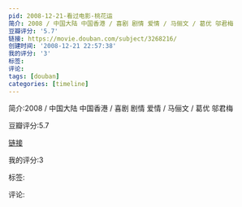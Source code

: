 ```yaml
---
pid: 2008-12-21-看过电影-桃花运
简介: 2008 / 中国大陆 中国香港 / 喜剧 剧情 爱情 / 马俪文 / 葛优 邬君梅
豆瓣评分: '5.7'
链接: https://movie.douban.com/subject/3268216/
创建时间: '2008-12-21 22:57:38'
我的评分: '3'
标签:
评论:
tags: [douban]
categories: [timeline]
---
```

简介:2008 / 中国大陆 中国香港 / 喜剧 剧情 爱情 / 马俪文 / 葛优 邬君梅

豆瓣评分:5.7

[链接](https://movie.douban.com/subject/3268216/)

我的评分:3

标签:

评论:

